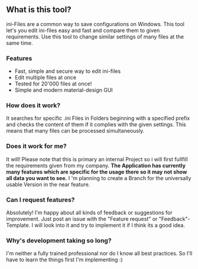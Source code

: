 ## What is this tool?
ini-Files are a common way to save configurations on Windows. This tool let's you edit ini-files easy and fast and compare them to given requirements. Use this tool to change similar settings of many files at the same time. 
### Features

 - Fast, simple and secure way to edit ini-files
 - Edit multiple files at once
 - Tested for 20'000 files at once!
 - Simple and modern material-design GUI

### How does it work?
It searches for specific .ini Files in Folders beginning with a specified prefix 
and checks the content of them if it complies with the given settings. This means that many files can be processed simultaneously.

### Does it work for me?
It will!
Please note that this is primary an internal Project so i will first fullfill the requirements given from my company. **The Application has currently many features which are specific for the usage there so it may not show all data you want to see.**
I 'm planning to create a Branch for the universally usable Version in the near feature.

### Can I request features?
Absolutely! I'm happy about all kinds of feedback or suggestions for improvement. Just post an issue with the "Feature request" or "Feedback"- Template. I will look into it and try to implement it if I think its a good idea. 

### Why's development taking so long?
I'm neither a fully trained professional nor do I know all best practices. So I'll have to learn the things first I'm implementing :)
